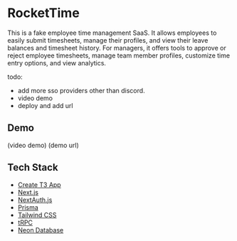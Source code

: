 # RocketTime

This is a fake employee time management SaaS. It allows employees to easily submit timesheets, manage their profiles, and view their leave balances and timesheet history. For managers, it offers tools to approve or reject employee timesheets, manage team member profiles, customize time entry options, and view analytics.

todo:
- add more sso providers other than discord.
- video demo
- deploy and add url

## Demo

(video demo)
(demo url)

## Tech Stack

- [Create T3 App](https://create.t3.gg)
- [Next.js](https://nextjs.org)
- [NextAuth.js](https://next-auth.js.org)
- [Prisma](https://prisma.io)
- [Tailwind CSS](https://tailwindcss.com)
- [tRPC](https://trpc.io)
- [Neon Database](https://neon.com)
